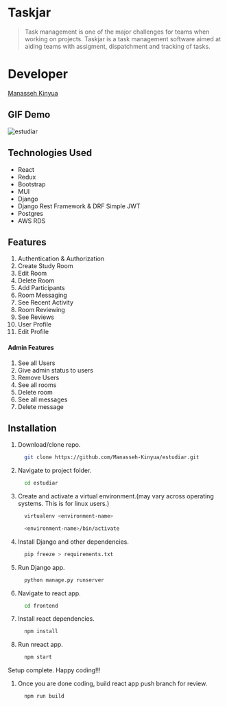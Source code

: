 # Taskjar
> Task management is one of the major challenges for teams when working on projects. Taskjar is a task management software aimed at aiding teams with assigment, dispatchment and tracking of tasks.

# Developer
[Manasseh Kinyua](https://github.com/Manasseh-Kinyua)

## GIF Demo
![estudiar](https://user-images.githubusercontent.com/95216131/202897143-9f4c01a8-f1be-49a1-939d-35549d6af4a4.gif)

## Technologies Used
* React
* Redux
* Bootstrap
* MUI
* Django
* Django Rest Framework & DRF Simple JWT
* Postgres
* AWS RDS

## Features
1. Authentication & Authorization
1. Create Study Room
1. Edit Room
1. Delete Room
1. Add Participants
1. Room Messaging
1. See Recent Activity
1. Room Reviewing
1. See Reviews
1. User Profile
1. Edit Profile

 #### Admin Features
 1. See all Users
 1. Give admin status to users
 1. Remove Users
 1. See all rooms
 1. Delete room
 1. See all messages
 1. Delete message

## Installation
1. Download/clone repo.

    ```bash
      git clone https://github.com/Manasseh-Kinyua/estudiar.git
    ```
1. Navigate to project folder.

    ```bash
      cd estudiar
    ```
    
1. Create and activate a virtual environment.(may vary across operating systems. This is for linux users.)

    ```bash
      virtualenv <environment-name>
    ```
    
    ```bash
      <environment-name>/bin/activate
    ```
    
1. Install Django and other dependencies.

    ```bash
      pip freeze > requirements.txt
    ```
    
1. Run Django app.

    ```bash
      python manage.py runserver
    ```
    
1. Navigate to react app.

    ```bash
      cd frontend
    ```
    
1. Install react dependencies.

    ```bash
      npm install
    ```
    
1. Run nreact app.

    ```bash
      npm start
    ```
    
Setup complete. Happy coding!!!

1. Once you are done coding, build react app push branch for review.

    ```bash
      npm run build
    ```
